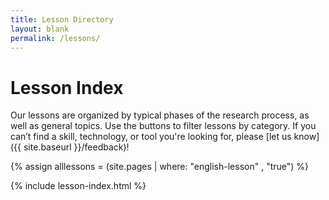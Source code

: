 ```yaml
---
title: Lesson Directory
layout: blank
permalink: /lessons/
---
```


# Lesson Index

Our lessons are organized by typical phases of the research process, as well as general topics. Use the buttons to filter lessons by category. If you can’t find a skill, technology, or tool you're looking for, please [let us know]({{ site.baseurl }}/feedback)!

{% assign alllessons = (site.pages | where: "english-lesson" , "true") %} 

{% include lesson-index.html %}
